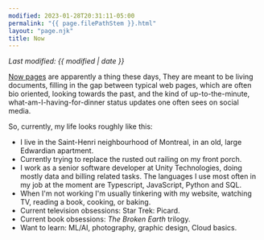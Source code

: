```yaml
---
modified: 2023-01-28T20:31:11-05:00
permalink: "{{ page.filePathStem }}.html"
layout: "page.njk"
title: Now
---
```


*Last modified: {{ modified | date }}*

[Now pages][1] are apparently a thing these days, They are meant to be living
documents, filling in the gap between typical web pages, which are often bio
oriented, looking towards the past, and the kind of up-to-the-minute,
what-am-I-having-for-dinner status updates one often sees on social media.

So, currently, my life looks roughly like this:

 * I live in the Saint-Henri neighbourhood of Montreal, in an old, large
   Edwardian apartment.
 * Currently trying to replace the rusted out railing on my front porch.
 * I work as a senior software developer at Unity Technologies, doing mostly data
   and billing related tasks.  The languages I use most often in my job at
   the moment are Typescript, JavaScript, Python and SQL.
 * When I'm not working I'm usually tinkering with my website, watching TV,
   reading a book, cooking, or baking.
 * Current television obsessions: Star Trek: Picard.
 * Current book obsessions: *The Broken Earth* trilogy.
 * Want to learn: ML/AI, photography, graphic design, Cloud basics. 

[1]: https://indieweb.org/Now
[2]: https://boardgame.io/
[3]: https://stately.ai/
